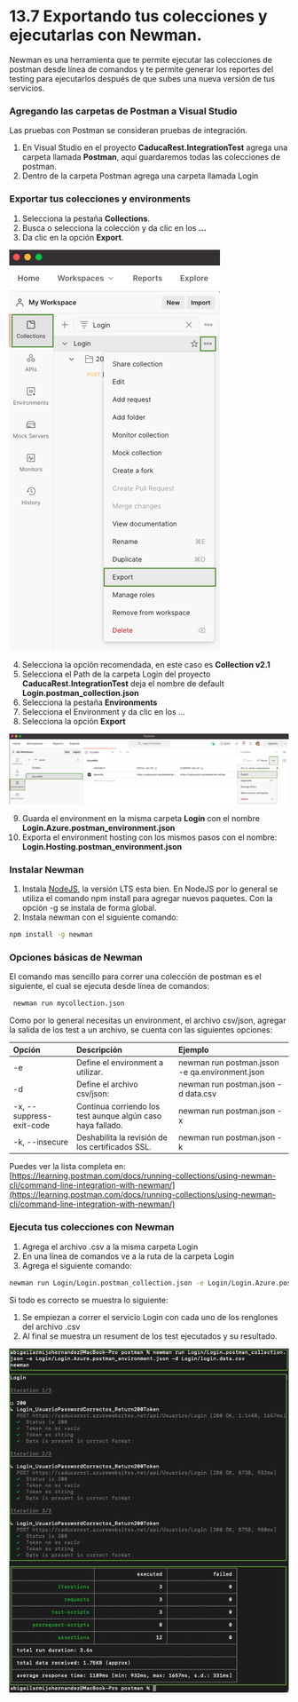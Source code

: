 # 13.7 Exportando tus colecciones y ejecutarlas con Newman.

Newman es una herramienta que te permite ejecutar las colecciones de postman desde línea de comandos y te permite generar los reportes del testing para ejecutarlos después de que subes una nueva versión de tus servicios. 

### Agregando las carpetas de Postman a Visual Studio

Las pruebas con Postman se consideran pruebas de integración.

1. En Visual Studio en el proyecto **CaducaRest.IntegrationTest** agrega una carpeta llamada **Postman**, aquí guardaremos todas las colecciones de postman.
2. Dentro de la carpeta Postman agrega una carpeta llamada Login

### Exportar tus colecciones y environments

1. Selecciona la pestaña **Collections**.
2. Busca o selecciona la colección y da clic en los **...**
3. Da clic en la opción **Export**.

![](../.gitbook/assets/image%20%28561%29.png)

4. Selecciona la opción recomendada, en este caso es **Collection v2.1**  
5. Selecciona el Path de la carpeta Login del proyecto **CaducaRest.IntegrationTest** deja el nombre de default **Login.postman\_collection.json**   
6. Selecciona la pestaña **Environments**   
7. Selecciona el Environment y da clic en los ...  
8. Selecciona la opción **Export**

![](../.gitbook/assets/image%20%28575%29.png)

9. Guarda el environment en la misma carpeta **Login** con el nombre **Login.Azure.postman\_environment.json**   
10. Exporta el environment hosting con los mismos pasos con el nombre: **Login.Hosting.postman\_environment.json** 

### Instalar Newman

1. Instala [NodeJS](https://nodejs.org/en/download/current/), la versión LTS esta bien. En NodeJS por lo general se utiliza el comando npm install para agregar nuevos paquetes. Con la opción -g se instala de forma global.
2. Instala newman con el siguiente comando:

```bash
npm install -g newman
```

### Opciones básicas de Newman

El comando mas sencillo para correr una colección de postman es el siguiente, el cual se ejecuta desde línea de comandos:

```bash
 newman run mycollection.json
```

Como por lo general necesitas un environment, el archivo csv/json, agregar la salida de los test a un archivo, se cuenta con las siguientes opciones:

| Opción | Descripción | Ejemplo |
| :--- | :--- | :--- |
| -e | Define el environment a utilizar. | newman run postman.jsson -e qa.environment.json |
| -d | Define el archivo csv/json: | newman run postman.json -d data.csv |
| -x, --suppress-exit-code | Continua corriendo los test aunque algún caso haya fallado.  | newman run postman.json -x |
| -k, --insecure | Deshabilita la revisión de los certificados SSL.  | newman run postman.json -k |

Puedes ver la lista completa en: [https://learning.postman.com/docs/running-collections/using-newman-cli/command-line-integration-with-newman/](https://learning.postman.com/docs/running-collections/using-newman-cli/command-line-integration-with-newman/)

### Ejecuta tus colecciones con Newman

1. Agrega el archivo .csv a la misma carpeta Login
2. En una línea de comandos ve a la ruta de la carpeta Login
3. Agrega el siguiente comando:

```bash
newman run Login/Login.postman_collection.json -e Login/Login.Azure.postman_environment.json -d Login/login.data.csv
```

Si todo es correcto se muestra lo siguiente:

1. Se empiezan a correr el servicio Login con cada uno de los renglones del archivo .csv
2. Al final se muestra un resument de los test ejecutados y su resultado.

![](../.gitbook/assets/image%20%28570%29.png)

